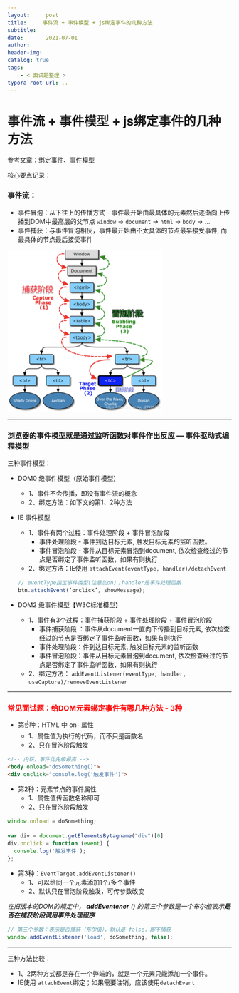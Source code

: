 ```yaml
---
layout:     post
title:     事件流 + 事件模型 + js绑定事件的几种方法
subtitle:  
date:       2021-07-01
author:     
header-img: 
catalog: true
tags:
    - < 面试题整理 >
typora-root-url: ..
---
```




# 事件流 + 事件模型 + js绑定事件的几种方法

参考文章：[绑定事件](https://wangdoc.com/javascript/events/model.html)、[事件模型](https://segmentfault.com/a/1190000006934031)

核心要点记录：

### 事件流：

- 事件冒泡：从下往上的传播方式 - 事件最开始由最具体的元素然后逐渐向上传播到DOM中最高层的父节点 `window` -> `document` -> `html` -> `body` -> ...
- 事件捕获：与事件冒泡相反，事件最开始由不太具体的节点最早接受事件, 而最具体的节点最后接受事件

<img src="/img/assets_2019/watermark,type_ZmFuZ3poZW5naGVpdGk,shadow_10,text_aHR0cHM6Ly9ibG9nLmNzZG4ubmV0L3FxXzI3OTI2MTE5,size_16,color_FFFFFF,t_70.png" alt="img" style="zoom:50%;" />

****

### 浏览器的事件模型就是通过监听函数对事件作出反应 — 事件驱动式编程模型

三种事件模型：

- DOM0 级事件模型（原始事件模型）

    - 1、事件不会传播，即没有事件流的概念
    - 2、绑定方法：如下文的第1、2种方法

- IE 事件模型

    - 1、事件有两个过程：事件处理阶段 + 事件冒泡阶段
        - 事件处理阶段 - 事件到达目标元素, 触发目标元素的监听函数。
        - 事件冒泡阶段 - 事件从目标元素冒泡到document, 依次检查经过的节点是否绑定了事件监听函数，如果有则执行
    - 2、绑定方法：IE使用 `attachEvent(eventType, handler)/detachEvent`

    ```js
    // eventType指定事件类型(注意加on)；handler是事件处理函数
    btn.attachEvent(‘onclick’, showMessage);
    ```

- DOM2 级事件模型【W3C标准模型】

    - 1、事件有3个过程：事件捕获阶段 + 事件处理阶段 + 事件冒泡阶段
        - 事件捕获阶段 ：事件从document一直向下传播到目标元素, 依次检查经过的节点是否绑定了事件监听函数，如果有则执行
        - 事件处理阶段：件到达目标元素, 触发目标元素的监听函数
        - 事件冒泡阶段：事件从目标元素冒泡到document, 依次检查经过的节点是否绑定了事件监听函数，如果有则执行
    - 2、绑定方法： `addEventListener(eventType, handler, useCapture)/removeEventListener`



****

### <span style="color:red">常见面试题：给DOM元素绑定事件有哪几种方法 - 3种</span>

- 第☝️种：HTML 中 on- 属性
    - 1、属性值为执行的代码，而不只是函数名
    - 2、只在冒泡阶段触发

```html
<!-- 内联，事件优先级最高 -->
<body onload="doSomething()">
<div onclick="console.log('触发事件')">
```

- 第2种：元素节点的事件属性
    - 1、属性值传函数名称即可
    - 2、只在冒泡阶段触发

```js
window.onload = doSomething;

var div = document.getElementsBytagname("div")[0]
div.onclick = function (event) {
  console.log('触发事件');
};
```

- 第3种：`EventTarget.addEventListener()`
    - 1、可以给同一个元素添加1个/多个事件
    - 2、默认只在冒泡阶段触发，可传参数改变

*在旧版本的DOM的规定中， **addEventener** () 的第三个参数是一个布尔值表示**是否在捕获阶段调用事件处理程序***

```js
// 第三个参数：表示是否捕获（布尔值），默认是 false，即不捕获
window.addEventListener('load', doSomething, false);
```

****

三种方法比较：

- 1、2两种方式都是存在一个弊端的，就是一个元素只能添加一个事件。
- IE使用 `attachEvent`绑定；如果需要注销，应该使用`detachEvent`
